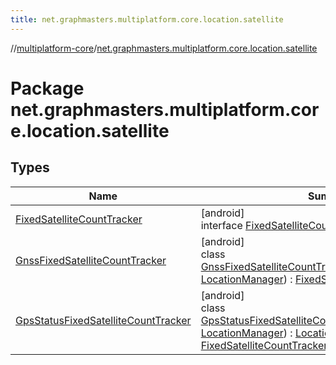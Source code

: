 ```yaml
---
title: net.graphmasters.multiplatform.core.location.satellite
---
```

//[multiplatform-core](../../index.html)/[net.graphmasters.multiplatform.core.location.satellite](index.html)



# Package net.graphmasters.multiplatform.core.location.satellite



## Types


| Name | Summary |
|---|---|
| [FixedSatelliteCountTracker](-fixed-satellite-count-tracker/index.html) | [android]<br>interface [FixedSatelliteCountTracker](-fixed-satellite-count-tracker/index.html) |
| [GnssFixedSatelliteCountTracker](-gnss-fixed-satellite-count-tracker/index.html) | [android]<br>class [GnssFixedSatelliteCountTracker](-gnss-fixed-satellite-count-tracker/index.html)(locationManager: [LocationManager](https://developer.android.com/reference/kotlin/android/location/LocationManager.html)) : [FixedSatelliteCountTracker](-fixed-satellite-count-tracker/index.html) |
| [GpsStatusFixedSatelliteCountTracker](-gps-status-fixed-satellite-count-tracker/index.html) | [android]<br>class [GpsStatusFixedSatelliteCountTracker](-gps-status-fixed-satellite-count-tracker/index.html)(locationManager: [LocationManager](https://developer.android.com/reference/kotlin/android/location/LocationManager.html)) : [LocationListener](https://developer.android.com/reference/kotlin/android/location/LocationListener.html), [FixedSatelliteCountTracker](-fixed-satellite-count-tracker/index.html) |

